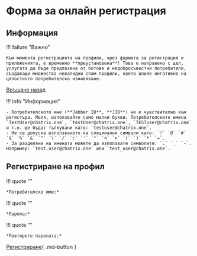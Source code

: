 # Форма за онлайн регистрация

## Информация

!!! failure "Важно"

    Към момента регистрацията на профили, чрез формата за регистрация и приложенията, е временно **преустановена**! Това е направено с цел, услугата да бъде предпазена от ботове и недобросъвестни потребители, създаващи множество невалидни спам профили, което влияе негативно на цялостното потребителско изживяване.

<a href="javascript:history.go(-1)">Връщане назад</a>

!!! info "Информация"

    - Потребителското име (**Jabber ID**, **JID**) не е чувствително към регистъра. Моля, използвайте само малки букви. Потребителските имена `TestUser@chatrix.one`, `testUser@chatrix.one`, `TESTuser@chatrix.one` и т.н. ще бъдат тълкувани като: `testuser@chatrix.one`.
    - Не се допуска използването на специиални символи като: `!` `@` `#` `$` `%` `&` `^` `\` `/` `:` `'` `"` `<` `>` `(` `)` `*` `=`.
    - За разделяне на имената можете да използвате символите: `.` `_` `-`. Например: `test.user@chatrix.one` или `test_user@chatrix.one`.

## Регистриране на профил

!!! quote ""

    *Потребителско име:*

!!! quote ""

    *Парола:*

!!! quote ""

    *Повторете паролата:*

[Регистриране](https://docs.chatrix.one/registration/#_2){ .md-button }
